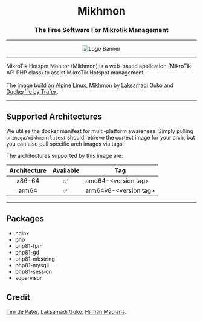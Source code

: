 <h1 align="center">Mikhmon</h1>
<h3 align="center">The Free Software For Mikrotik Management</h3>

---

<p align="center">
<img alt="Logo Banner" src="https://raw.githubusercontent.com/animegasan/mikhmon/main/img/banner.png"/>
</p>

---

MikroTik Hotspot Monitor (Mikhmon) is a web-based application (MikroTik API PHP class) to assist MikroTik Hotspot management.
<br>
<br>
The image build on <a href="http://www.alpinelinux.org" target="_blank">Alpine Linux</a>, <a href="https://github.com/laksa19/mikhmonv3" target="_blank">Mikhmon by Laksamadi Guko</a> and <a href="https://github.com/TrafeX/docker-php-nginx" target="_blank">Dockerfile by Trafex</a>.

---

## Supported Architectures
We utilise the docker manifest for multi-platform awareness. Simply pulling ```animega/mikhmon:latest``` should retrieve the correct image for your arch, but you can also pull specific arch images via tags.

The architectures supported by this image are:

| Architecture | Available | Tag |
| :----: | :----: | ---- |
| x86-64 | ✅ | amd64-\<version tag\> |
| arm64 | ✅ | arm64v8-\<version tag\> |

---

## Packages
- nginx
- php
- php81-fpm
- php81-gd
- php81-mbstring
- php81-mysqli
- php81-session
- supervisor

## Credit
[Tim de Pater](https://github.com/TrafeX/docker-php-nginx), [Laksamadi Guko](https://github.com/laksa19), [Hilman Maulana](https://github.com/animegasan).
